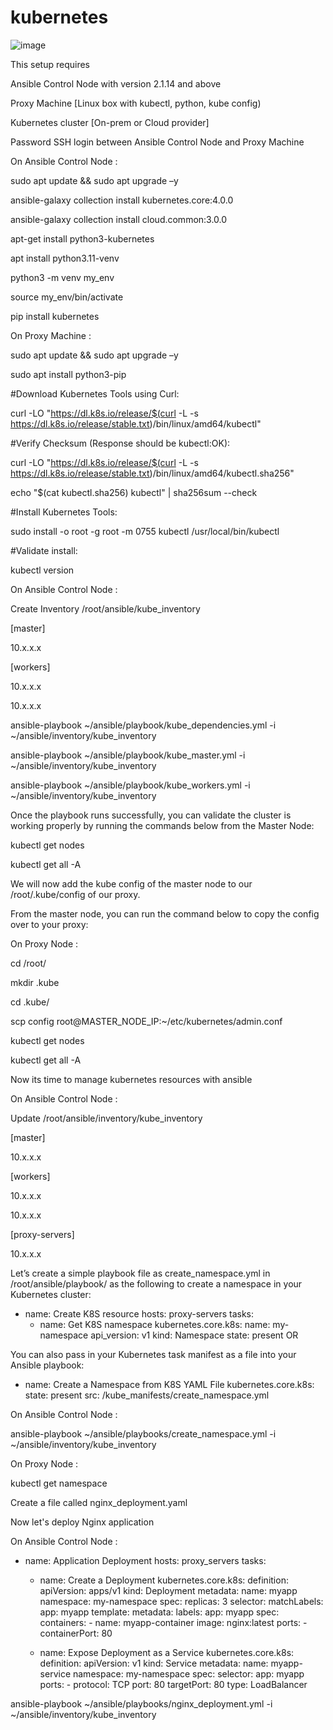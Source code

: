 # kubernetes

![image](https://github.com/user-attachments/assets/566d970b-3af5-4782-a77a-d29d46761e0d)





This setup requires 

Ansible Control Node with version 2.1.14 and above

Proxy Machine [Linux box with kubectl, python, kube config)

Kubernetes cluster [On-prem or Cloud provider]

Password SSH login between Ansible Control Node and Proxy Machine


On Ansible Control Node :

sudo apt update && sudo apt upgrade –y

ansible-galaxy collection install kubernetes.core:4.0.0

ansible-galaxy collection install cloud.common:3.0.0

apt-get install python3-kubernetes

apt install python3.11-venv

python3 -m venv my_env

source my_env/bin/activate

pip install kubernetes

On Proxy Machine :

sudo apt update && sudo apt upgrade –y

sudo apt install python3-pip

#Download Kubernetes Tools using Curl:

curl -LO "https://dl.k8s.io/release/$(curl -L -s https://dl.k8s.io/release/stable.txt)/bin/linux/amd64/kubectl"

#Verify Checksum (Response should be kubectl:OK): 

curl -LO "https://dl.k8s.io/release/$(curl -L -s https://dl.k8s.io/release/stable.txt)/bin/linux/amd64/kubectl.sha256"

echo "$(cat kubectl.sha256)  kubectl" | sha256sum --check

#Install Kubernetes Tools: 

sudo install -o root -g root -m 0755 kubectl /usr/local/bin/kubectl

#Validate install:

kubectl version

On Ansible Control Node :

Create Inventory /root/ansible/kube_inventory

[master]

10.x.x.x

[workers]

10.x.x.x

10.x.x.x

ansible-playbook ~/ansible/playbook/kube_dependencies.yml -i ~/ansible/inventory/kube_inventory

ansible-playbook ~/ansible/playbook/kube_master.yml -i ~/ansible/inventory/kube_inventory

ansible-playbook ~/ansible/playbook/kube_workers.yml -i ~/ansible/inventory/kube_inventory

Once the playbook runs successfully, you can validate the cluster is working properly by running the commands below from the Master Node:

kubectl get nodes

kubectl get all -A

We will now add the kube config of the master node to our /root/.kube/config of our proxy. 

From the master node, you can run the command below to copy the config over to your proxy:

On Proxy Node :

cd /root/

mkdir .kube

cd .kube/

scp config root@MASTER_NODE_IP:~/etc/kubernetes/admin.conf

kubectl get nodes

kubectl get all -A

Now its time to manage kubernetes resources with ansible

On Ansible Control Node :

Update /root/ansible/inventory/kube_inventory

[master]

10.x.x.x

[workers]

10.x.x.x

10.x.x.x

[proxy-servers]

10.x.x.x

Let’s create a simple playbook file as create_namespace.yml in /root/ansible/playbook/ as the following to create a namespace in your Kubernetes cluster:

- name: Create K8S resource
  hosts: proxy-servers
  tasks:
  - name: Get K8S namespace
    kubernetes.core.k8s:
      name: my-namespace
      api_version: v1
      kind: Namespace
      state: present
OR

You can also pass in your Kubernetes task manifest as a file into your Ansible playbook:

- name: Create a Namespace from K8S YAML File
  kubernetes.core.k8s:
    state: present
    src: /kube_manifests/create_namespace.yml
  
On Ansible Control Node :

ansible-playbook ~/ansible/playbooks/create_namespace.yml -i ~/ansible/inventory/kube_inventory

On Proxy Node :

kubectl get namespace

Create a file called nginx_deployment.yaml

Now let's deploy Nginx application 

On Ansible Control Node :

- name: Application Deployment
  hosts: proxy_servers
  tasks:
    - name: Create a Deployment
      kubernetes.core.k8s:
        definition:
          apiVersion: apps/v1
          kind: Deployment
          metadata:
            name: myapp
            namespace: my-namespace
          spec:
            replicas: 3
            selector:
              matchLabels:
                app: myapp
            template:
              metadata:
                labels:
                  app: myapp
              spec:
                containers:
                  - name: myapp-container
                    image: nginx:latest
                    ports:
                      - containerPort: 80

    - name: Expose Deployment as a Service
      kubernetes.core.k8s:
        definition:
          apiVersion: v1
          kind: Service
          metadata:
            name: myapp-service
            namespace: my-namespace
          spec:
            selector:
              app: myapp
            ports:
              - protocol: TCP
                port: 80
                targetPort: 80
            type: LoadBalancer

    
ansible-playbook ~/ansible/playbooks/nginx_deployment.yml -i ~/ansible/inventory/kube_inventory

